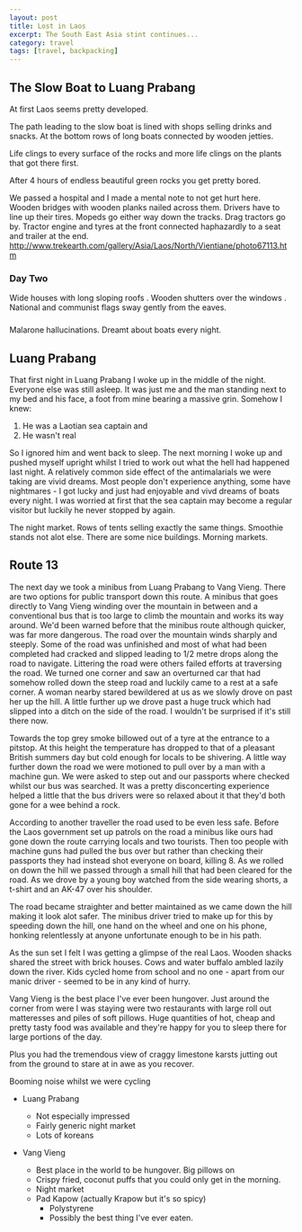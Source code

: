 ```yaml
---
layout: post
title: Lost in Laos
excerpt: The South East Asia stint continues...
category: travel
tags: [travel, backpacking]
---
```


## The Slow Boat to Luang Prabang
At first Laos seems pretty developed. 

The path leading to the slow boat is lined with shops selling drinks and snacks. At the bottom rows of long boats connected by wooden jetties. 

Life clings to every surface of the rocks and more life clings on the plants that got there first.

After 4 hours of endless beautiful green rocks you get pretty bored. 

We passed a hospital and I made a mental note to not get hurt here. Wooden bridges with wooden planks nailed across them. Drivers have to line up their tires. Mopeds go either way down the tracks. Drag tractors go by. Tractor engine and tyres at the front connected haphazardly to a seat and trailer at the end. http://www.trekearth.com/gallery/Asia/Laos/North/Vientiane/photo67113.htm 

### Day Two
Wide houses with long sloping roofs . Wooden shutters over the windows . National and communist flags sway gently from the eaves.

### 
Malarone hallucinations. Dreamt about boats every night.

## Luang Prabang
That first night in Luang Prabang I woke up in the middle of the night. Everyone else was still asleep. It was just me and the man standing next to my bed and his face, a foot from mine bearing a massive grin. Somehow I knew:

1. He was a Laotian sea captain and 
2. He wasn't real

So I ignored him and went back to sleep. The next morning I woke up and pushed myself upright whilst I tried to work out what the hell had happened last night. A relatively common side effect of the antimalarials we were taking are vivid dreams. Most people don't experience anything, some have nightmares - I got lucky and just had enjoyable and vivd dreams of boats every night. I was worried at first that the sea captain may become a regular visitor but luckily he never stopped by again.

The night market. Rows of tents selling exactly the same things. Smoothie stands not alot else. There are some nice buildings. Morning markets.

## Route 13
The next day we took a minibus from Luang Prabang to Vang Vieng. There are two options for public transport down this route. A minibus that goes directly to Vang Vieng winding over the mountain in between and a conventional bus that is too large to climb the mountain and works its way around. We'd been warned before that the minibus route although quicker, was far more dangerous. The road over the mountain winds sharply and steeply. Some of the road was unfinished and most of what had been completed had cracked and slipped leading to 1/2 metre drops along the road to navigate. Littering the road were others failed efforts at traversing the road. We turned one corner and saw an overturned car that had somehow rolled down the steep road and luckily came to a rest at a safe corner. A woman nearby stared bewildered at us as we slowly drove on past her up the hill. A little further up we drove past a huge truck which had slipped into a ditch on the side of the road. I wouldn't be surprised if it's still there now.

Towards the top grey smoke billowed out of a tyre at the entrance to a pitstop. At this height the temperature has dropped to that of a pleasant British summers day but cold enough for locals to be shivering. A little way further down the road we were motioned to pull over by a man with a machine gun. We were asked to step out and our passports where checked whilst our bus was searched. It was a pretty disconcerting experience helped a little that the bus drivers were so relaxed about it that they'd both gone for a wee behind a rock. 

According to another traveller the road used to be even less safe. Before the Laos government set up patrols on the road a minibus like ours had gone down the route carrying locals and two tourists. Then too people with machine guns had pulled the bus over but rather than checking their passports they had instead shot everyone on board, killing 8. As we rolled on down the hill we passed through a small hill that had been cleared for the road. As we drove by a young boy watched from the side wearing shorts, a t-shirt and an AK-47 over his shoulder. 

The road became straighter and better maintained as we came down the hill making it look alot safer. The minibus driver tried to make up for this by speeding down the hill, one hand on the wheel and one on his phone, honking relentlessly at anyone unfortunate enough to be in his path. 

As the sun set I felt I was getting a glimpse of the real Laos. Wooden shacks shared the street with brick houses. Cows and water buffalo ambled lazily down the river. Kids cycled home from school and no one - apart from our manic driver - seemed to be in any kind of hurry. 

Vang Vieng is the best place I've ever been hungover. Just around the corner from were I was staying were two restaurants with large roll out matteresses and piles of soft pillows. Huge quantities of hot, cheap and pretty tasty food was available and they're happy for you to sleep there for large portions of the day.

Plus you had the tremendous view of craggy limestone karsts jutting out from the ground to stare at in awe as you recover.

Booming noise whilst we were cycling

- Luang Prabang
    - Not especially impressed
    - Fairly generic night market
    - Lots of koreans

- Vang Vieng
    - Best place in the world to be hungover. Big pillows on 
    - Crispy fried, coconut puffs that you could only get in the morning.
    - Night market
    - Pad Kapow (actually Krapow but it's so spicy)
        - Polystyrene 
        - Possibly the best thing I've ever eaten. 